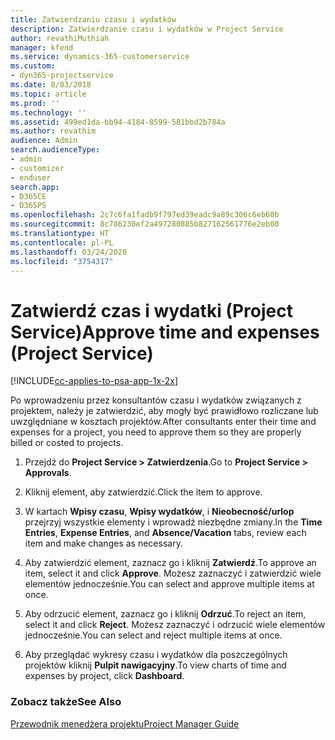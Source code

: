 ```yaml
---
title: Zatwierdzaniu czasu i wydatków
description: Zatwierdzanie czasu i wydatków w Project Service
author: revathiMuthiah
manager: kfend
ms.service: dynamics-365-customerservice
ms.custom:
- dyn365-projectservice
ms.date: 8/03/2018
ms.topic: article
ms.prod: ''
ms.technology: ''
ms.assetid: 499ed1da-bb94-4184-8599-581bbd2b784a
ms.author: revathim
audience: Admin
search.audienceType:
- admin
- customizer
- enduser
search.app:
- D365CE
- D365PS
ms.openlocfilehash: 2c7c6fa1fadb9f797ed39eadc9a89c306c6eb60b
ms.sourcegitcommit: 8c786230ef2a497280885b827162561776e2eb00
ms.translationtype: HT
ms.contentlocale: pl-PL
ms.lasthandoff: 03/24/2020
ms.locfileid: "3754317"
---
```

# <a name="approve-time-and-expenses-project-service"></a><span data-ttu-id="0d6ca-103">Zatwierdź czas i wydatki (Project Service)</span><span class="sxs-lookup"><span data-stu-id="0d6ca-103">Approve time and expenses (Project Service)</span></span>

[!INCLUDE[cc-applies-to-psa-app-1x-2x](../includes/cc-applies-to-psa-app-1x-2x.md)]

<span data-ttu-id="0d6ca-104">Po wprowadzeniu przez konsultantów czasu i wydatków związanych z projektem, należy je zatwierdzić, aby mogły być prawidłowo rozliczane lub uwzględniane w kosztach projektów.</span><span class="sxs-lookup"><span data-stu-id="0d6ca-104">After consultants enter their time and expenses for a project, you need to approve them so they are properly billed or costed to projects.</span></span>  
  
1.  <span data-ttu-id="0d6ca-105">Przejdź do **Project Service > Zatwierdzenia**.</span><span class="sxs-lookup"><span data-stu-id="0d6ca-105">Go to **Project Service > Approvals**.</span></span>  
  
2.  <span data-ttu-id="0d6ca-106">Kliknij element, aby zatwierdzić.</span><span class="sxs-lookup"><span data-stu-id="0d6ca-106">Click the item to approve.</span></span>  
  
3.  <span data-ttu-id="0d6ca-107">W kartach **Wpisy czasu**, **Wpisy wydatków**, i **Nieobecność/urlop** przejrzyj wszystkie elementy i wprowadź niezbędne zmiany.</span><span class="sxs-lookup"><span data-stu-id="0d6ca-107">In the **Time Entries**, **Expense Entries**, and **Absence/Vacation** tabs, review each item and make changes as necessary.</span></span>  
  
4.  <span data-ttu-id="0d6ca-108">Aby zatwierdzić element, zaznacz go i kliknij **Zatwierdź**.</span><span class="sxs-lookup"><span data-stu-id="0d6ca-108">To approve an item, select it and click **Approve**.</span></span> <span data-ttu-id="0d6ca-109">Możesz zaznaczyć i zatwierdzić wiele elementów jednocześnie.</span><span class="sxs-lookup"><span data-stu-id="0d6ca-109">You can select and approve multiple items at once.</span></span>  
  
5.  <span data-ttu-id="0d6ca-110">Aby odrzucić element, zaznacz go i kliknij **Odrzuć**.</span><span class="sxs-lookup"><span data-stu-id="0d6ca-110">To reject an item, select it and click **Reject**.</span></span> <span data-ttu-id="0d6ca-111">Możesz zaznaczyć i odrzucić wiele elementów jednocześnie.</span><span class="sxs-lookup"><span data-stu-id="0d6ca-111">You can select and reject multiple items at once.</span></span>  
  
6.  <span data-ttu-id="0d6ca-112">Aby przeglądać wykresy czasu i wydatków dla poszczególnych projektów kliknij **Pulpit nawigacyjny**.</span><span class="sxs-lookup"><span data-stu-id="0d6ca-112">To view charts of time and expenses by project, click **Dashboard**.</span></span>  
  
### <a name="see-also"></a><span data-ttu-id="0d6ca-113">Zobacz także</span><span class="sxs-lookup"><span data-stu-id="0d6ca-113">See Also</span></span>  
 [<span data-ttu-id="0d6ca-114">Przewodnik menedżera projektu</span><span class="sxs-lookup"><span data-stu-id="0d6ca-114">Project Manager Guide</span></span>](../project-service/project-manager-guide.md)
